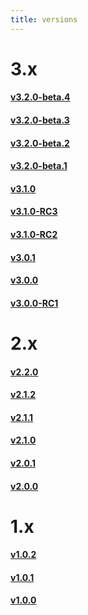 ```yaml
---
title: versions
---
```


# 3.x
#### [v3.2.0-beta.4](https://github.com/EZ-Robotics/EZ-Template/releases/tag/v3.2.0-beta.4)
#### [v3.2.0-beta.3](https://github.com/EZ-Robotics/EZ-Template/releases/tag/v3.2.0-beta.3)
#### [v3.2.0-beta.2](https://github.com/EZ-Robotics/EZ-Template/releases/tag/v3.2.0-beta.2)
#### [v3.2.0-beta.1](https://github.com/EZ-Robotics/EZ-Template/releases/tag/v3.2.0-beta.1)
#### [v3.1.0](https://github.com/EZ-Robotics/EZ-Template/releases/tag/v3.1.0)
#### [v3.1.0-RC3](https://github.com/EZ-Robotics/EZ-Template/releases/tag/v3.1.0-RC3)
#### [v3.1.0-RC2](https://github.com/EZ-Robotics/EZ-Template/releases/tag/v3.1.0-RC2)
#### [v3.0.1](https://github.com/EZ-Robotics/EZ-Template/releases/tag/v3.0.1)
#### [v3.0.0](https://github.com/EZ-Robotics/EZ-Template/releases/tag/v3.0.0)
#### [v3.0.0-RC1](https://github.com/EZ-Robotics/EZ-Template/releases/tag/v3.0.0-RC1)

# 2.x
#### [v2.2.0](https://github.com/EZ-Robotics/EZ-Template/releases/tag/v2.2.0)
#### [v2.1.2](https://github.com/EZ-Robotics/EZ-Template/releases/tag/v2.1.2)
#### [v2.1.1](https://github.com/EZ-Robotics/EZ-Template/releases/tag/v2.1.1) 
#### [v2.1.0](https://github.com/EZ-Robotics/EZ-Template/releases/tag/v2.1.0) 
#### [v2.0.1](https://github.com/EZ-Robotics/EZ-Template/releases/tag/v2.0.1)
#### [v2.0.0](https://github.com/EZ-Robotics/EZ-Template/releases/tag/v2.0.0)

# 1.x
#### [v1.0.2](https://github.com/EZ-Robotics/EZ-Template/releases/tag/v1.0.2)
#### [v1.0.1](https://github.com/EZ-Robotics/EZ-Template/releases/tag/v1.0.1)
#### [v1.0.0](https://github.com/EZ-Robotics/EZ-Template/releases/tag/v1.0.0)

